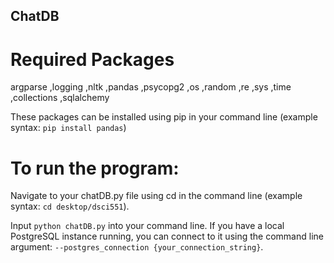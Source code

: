 ## ChatDB

# Required Packages
argparse
,logging
,nltk
,pandas
,psycopg2 
,os 
,random 
,re 
,sys 
,time 
,collections 
,sqlalchemy 

These packages can be installed using pip in your command line (example syntax: `pip install pandas`)

# To run the program:
Navigate to your chatDB.py file using cd in the command line (example syntax: `cd desktop/dsci551`).

Input `python chatDB.py` into your command line.
If you have a local PostgreSQL instance running, you can connect to it using the command line argument:
`--postgres_connection {your_connection_string}`.
